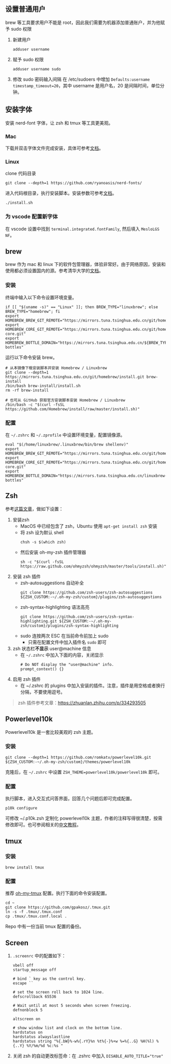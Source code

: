 ## 设置普通用户

brew 等工具要求用户不能是 root，因此我们需要为机器添加普通账户，并为他赋予 sudo 权限

1. 新建用户
   ```shell
   adduser username
   ```
2. 赋予 sudo 权限
   ```shell
   adduser username sudo
   ```
3. 修改 sudo 密码输入间隔
   在 /etc/sudoers 中增加 `Defaults:username timestamp_timeout=20`，其中 username 是用户名，20 是间隔时间，单位分钟。

## 安装字体

安装 nerd-font 字体，让 zsh 和 tmux 等工具更美观。

### Mac

下载并双击字体文件完成安装，具体可参考[文档](https://github.com/romkatv/powerlevel10k#meslo-nerd-font-patched-for-powerlevel10k)。

### Linux

clone 代码目录
```shell
git clone --depth=1 https://github.com/ryanoasis/nerd-fonts/
```

进入代码根目录，执行安装脚本。安装参数可参考[文档](https://github.com/ryanoasis/nerd-fonts/#option-3-install-script)。
```shell
./install.sh
```

### 为 vscode 配置新字体

在 vscode 设置中找到 `terminal.integrated.fontFamily`, 然后填入 `MesloLGS NF`。

## brew

brew 作为 mac 和 linux 下的软件包管理器，体验非常好。由于网络原因，安装和使用都必须设置国内的源。参考清华大学的[文档](https://mirrors.tuna.tsinghua.edu.cn/help/homebrew/)。

### 安装

终端中输入以下命令设置环境变量。
```shell
if [[ "$(uname -s)" == "Linux" ]]; then BREW_TYPE="linuxbrew"; else BREW_TYPE="homebrew"; fi
export HOMEBREW_BREW_GIT_REMOTE="https://mirrors.tuna.tsinghua.edu.cn/git/homebrew/brew.git"
export HOMEBREW_CORE_GIT_REMOTE="https://mirrors.tuna.tsinghua.edu.cn/git/homebrew/${BREW_TYPE}-core.git"
export HOMEBREW_BOTTLE_DOMAIN="https://mirrors.tuna.tsinghua.edu.cn/${BREW_TYPE}-bottles"
```

运行以下命令安装 brew。
```shell
# 从本镜像下载安装脚本并安装 Homebrew / Linuxbrew
git clone --depth=1 https://mirrors.tuna.tsinghua.edu.cn/git/homebrew/install.git brew-install
/bin/bash brew-install/install.sh
rm -rf brew-install

# 也可从 GitHub 获取官方安装脚本安装 Homebrew / Linuxbrew
/bin/bash -c "$(curl -fsSL https://github.com/Homebrew/install/raw/master/install.sh)"
```

### 配置

在 `~/.zshrc` 和 `~/.zprofile` 中设置环境变量，配置镜像源。
```shell
eval "$(/home/linuxbrew/.linuxbrew/bin/brew shellenv)"
export HOMEBREW_BREW_GIT_REMOTE="https://mirrors.tuna.tsinghua.edu.cn/git/homebrew/brew.git"
export HOMEBREW_CORE_GIT_REMOTE="https://mirrors.tuna.tsinghua.edu.cn/git/homebrew/linuxbrew-core.git"
export HOMEBREW_BOTTLE_DOMAIN="https://mirrors.tuna.tsinghua.edu.cn/linuxbrew-bottles"
```

## Zsh

参考[这篇文章](https://www.jazz321254.com/visual-studio-code-zsh/)，做如下设置：

1. 安装zsh
   * MacOS 中已经包含了 zsh，Ubuntu 使用 `apt-get install zsh` 安装
   * 将 zsh 设为默认 shell
     ```shell
     chsh -s $(which zsh)
     ```
   * 然后安装 oh-my-zsh 插件管理器
     ```shell
     sh -c "$(curl -fsSL https://raw.github.com/ohmyzsh/ohmyzsh/master/tools/install.sh)"
     ```
2. 安装 zsh 插件
   * zsh-autosuggestions 自动补全
     ```shell
     git clone https://github.com/zsh-users/zsh-autosuggestions ${ZSH_CUSTOM:-~/.oh-my-zsh/custom}/plugins/zsh-autosuggestions
     ```
   * zsh-syntax-highlighting 语法高亮
     ```shell
     git clone https://github.com/zsh-users/zsh-syntax-highlighting.git ${ZSH_CUSTOM:-~/.oh-my-zsh/custom}/plugins/zsh-syntax-highlighting
     ```
   * sudo 连按两次 ESC 在当前命令前加上 sudo
     * 只需在配置文件中加入插件名 `sudo` 即可
3. zsh 状态栏**不显示** user@machine 信息
   * 在 `~/.zshrc` 中加入下面的内容，关闭显示
      ```shell
      # Do NOT display the "user@machine" info.
      prompt_context() {}
      ```
4. 启用 zsh 插件
   * 在 ~/.zshrc 的 plugins 中加入安装的插件。注意，插件是用空格或者换行分隔，不要使用逗号。

> zsh 插件参考文章：https://zhuanlan.zhihu.com/p/334293505

## Powerlevel10k

Powerlevel10k 是一套比较美观的 zsh 主题。

### 安装

```shell
git clone --depth=1 https://github.com/romkatv/powerlevel10k.git ${ZSH_CUSTOM:-~/.oh-my-zsh/custom}/themes/powerlevel10k
```

克隆后，在 `~/.zshrc` 中设置 `ZSH_THEME=powerlevel10k/powerlevel10k` 即可。

### 配置

执行脚本，进入交互式问答界面，回答几个问题后即可完成配置。
```shell
p10k configure
```

可修改 ~/.p10k.zsh 定制化 powerlevel10k 主题，作者的注释写得很清楚，按需修改即可。也可参阅相关的[中文教程](https://suixinblog.cn/2019/09/beautify-terminal.html)。

## tmux

### 安装

```shell
brew install tmux
```

### 配置

推荐 [oh-my-tmux](https://github.com/gpakosz/.tmux) 配置。执行下面的命令安装配置。
```shell
cd ~
git clone https://github.com/gpakosz/.tmux.git
ln -s -f .tmux/.tmux.conf
cp .tmux/.tmux.conf.local .
```

Repo 中有一份当前 tmux 配置的备份。

## Screen

1. `.screenrc` 中的配置如下：
   ```shell
   vbell off
   startup_message off

   # bind ` key as the control key.
   escape ``

   # set the screen roll back to 1024 line.
   defscrollback 65536

   # Wait until at most 5 seconds when screen freezing.
   defnonblock 5

   altscreen on

   # show window list and clock on the bottom line.
   hardstatus on
   hardstatus alwayslastline
   hardstatus string "%{.bW}%-w%{.rY}%n %t%{-}%+w %=%{..G} %H(%l) %{..Y} %Y/%m/%d %c:%s "
   ```
2. 关闭 zsh 的自动更改标签命：在 .zshrc 中加入 `DISABLE_AUTO_TITLE="true"`
